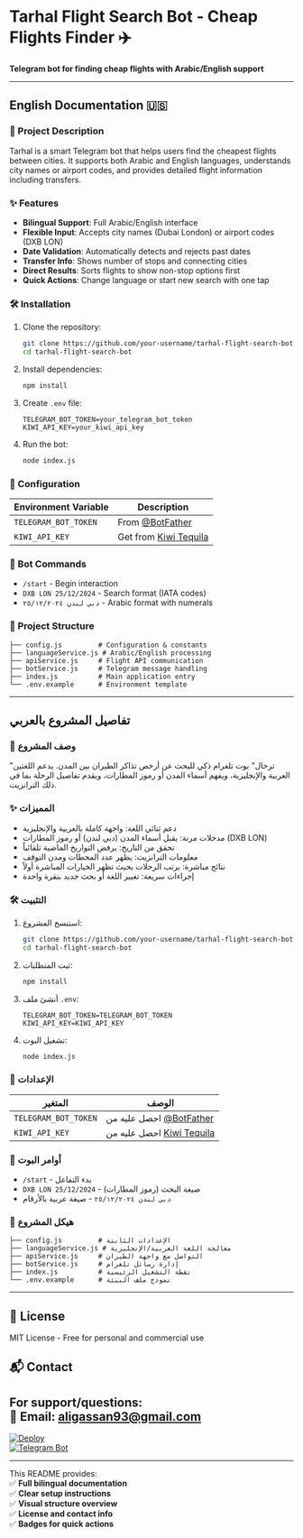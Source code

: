 # **Tarhal Flight Search Bot - Cheap Flights Finder** ✈️  
**Telegram bot for finding cheap flights with Arabic/English support**  

---

## **English Documentation** 🇺🇸  

### **📌 Project Description**  
Tarhal is a smart Telegram bot that helps users find the cheapest flights between cities. It supports both Arabic and English languages, understands city names or airport codes, and provides detailed flight information including transfers.  

### **✨ Features**  
- **Bilingual Support**: Full Arabic/English interface  
- **Flexible Input**: Accepts city names (Dubai London) or airport codes (DXB LON)  
- **Date Validation**: Automatically detects and rejects past dates  
- **Transfer Info**: Shows number of stops and connecting cities  
- **Direct Results**: Sorts flights to show non-stop options first  
- **Quick Actions**: Change language or start new search with one tap  

### **🛠 Installation**  
1. Clone the repository:  
   ```bash
   git clone https://github.com/your-username/tarhal-flight-search-bot.git
   cd tarhal-flight-search-bot
   ```

2. Install dependencies:  
   ```bash
   npm install
   ```

3. Create `.env` file:  
   ```env
   TELEGRAM_BOT_TOKEN=your_telegram_bot_token
   KIWI_API_KEY=your_kiwi_api_key
   ```

4. Run the bot:  
   ```bash
   node index.js
   ```

### **🔧 Configuration**  
| Environment Variable | Description                          |
|----------------------|--------------------------------------|
| `TELEGRAM_BOT_TOKEN` | From [@BotFather](https://t.me/BotFather) |
| `KIWI_API_KEY`       | Get from [Kiwi Tequila](https://tequila.kiwi.com) |

### **🤖 Bot Commands**  
- `/start` - Begin interaction  
- `DXB LON 25/12/2024` - Search format (IATA codes)  
- `دبي لندن ٢٥/١٢/٢٠٢٤` - Arabic format with numerals  

### **📂 Project Structure**  
```
├── config.js         # Configuration & constants
├── languageService.js # Arabic/English processing
├── apiService.js     # Flight API communication
├── botService.js     # Telegram message handling
├── index.js          # Main application entry
└── .env.example      # Environment template
```

---

## **تفاصيل المشروع بالعربي**  

### **📌 وصف المشروع**  
"ترحال" بوت تلغرام ذكي للبحث عن أرخص تذاكر الطيران بين المدن. يدعم اللغتين العربية والإنجليزية، ويفهم أسماء المدن أو رموز المطارات، ويقدم تفاصيل الرحلة بما في ذلك الترانزيت.  

### **✨ المميزات**  
- دعم ثنائي اللغة: واجهة كاملة بالعربية والإنجليزية  
- مدخلات مرنة: يقبل أسماء المدن (دبي لندن) أو رموز المطارات (DXB LON)  
- تحقق من التاريخ: يرفض التواريخ الماضية تلقائياً  
- معلومات الترانزيت: يظهر عدد المحطات ومدن التوقف  
- نتائج مباشرة: يرتب الرحلات بحيث تظهر الخيارات المباشرة أولاً  
- إجراءات سريعة: تغيير اللغة أو بحث جديد بنقرة واحدة  

### **🛠 التثبيت**  
1. استنسخ المشروع:  
   ```bash
   git clone https://github.com/your-username/tarhal-flight-search-bot.git
   cd tarhal-flight-search-bot
   ```

2. ثبت المتطلبات:  
   ```bash
   npm install
   ```

3. أنشئ ملف `.env`:  
   ```env
   TELEGRAM_BOT_TOKEN=TELEGRAM_BOT_TOKEN
   KIWI_API_KEY=KIWI_API_KEY 
   ```

4. تشغيل البوت:  
   ```bash
   node index.js
   ```

### **🔧 الإعدادات**  
| المتغير          | الوصف                          |
|------------------|--------------------------------|
| `TELEGRAM_BOT_TOKEN` | احصل عليه من [@BotFather](https://t.me/BotFather) |
| `KIWI_API_KEY`   | احصل عليه من [Kiwi Tequila](https://tequila.kiwi.com) |

### **🤖 أوامر البوت**  
- `/start` - بدء التفاعل  
- `DXB LON 25/12/2024` - صيغة البحث (رموز المطارات)  
- `دبي لندن ٢٥/١٢/٢٠٢٤` - صيغة عربية بالأرقام  

### **📂 هيكل المشروع**  
```
├── config.js         # الإعدادات الثابتة
├── languageService.js # معالجة اللغة العربية/الإنجليزية
├── apiService.js     # التواصل مع واجهة الطيران
├── botService.js     # إدارة رسائل تلغرام
├── index.js          # نقطة التشغيل الرئيسية
└── .env.example      # نموذج ملف البيئة
```

---

## **📜 License**  
MIT License - Free for personal and commercial use  

## **📬 Contact**  
For support/questions:  
📧 Email: aligassan93@gmail.com
---


[![Deploy](https://img.shields.io/badge/Deploy_to-Vercel-blue?style=for-the-badge)](https://vercel.com/new)  
[![Telegram Bot](https://img.shields.io/badge/Telegram_Bot-Live-green?style=for-the-badge)](https://t.me/YourBotName)  

---


This README provides:  
✅ **Full bilingual documentation**  
✅ **Clear setup instructions**  
✅ **Visual structure overview**  
✅ **License and contact info**  
✅ **Badges for quick actions**  
